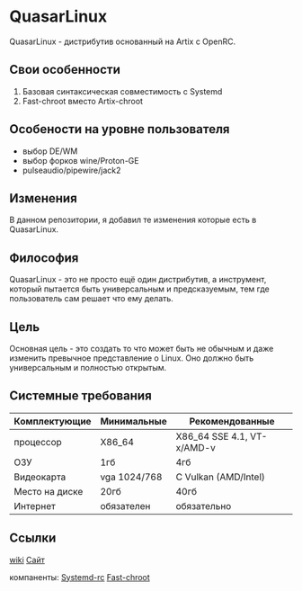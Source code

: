 # QuasarLinux
QuasarLinux - дистрибутив основанный на Artix с OpenRC. 

## Свои особенности
1. Базовая синтаксическая совместимость с Systemd
2. Fast-chroot вместо Artix-chroot
## Особености на уровне пользователя
- выбор DE/WM
- выбор форков wine/Proton-GE
- pulseaudio/pipewire/jack2
## Изменения
В данном репозитории, я добавил те изменения которые есть в QuasarLinux.
## Философия
QuasarLinux - это не просто ещё один дистрибутив, а инструмент, который пытается быть универсальным и предсказуемым, тем где пользователь сам решает что ему делать. 

## Цель
Основная цель - это создать то что может быть не обычным и даже изменить превычное представление о Linux. Оно должно быть универсальным и полностью открытым.

## Системные требования
| Комплектующие | Минимальные | Рекомендованные |
|-------------|-------------|-------------|
|  процессор  | X86_64    | X86_64 SSE 4.1, VT-x/AMD-v    |
|     ОЗУ     | 1гб    | 4гб    |
| Видеокарта  | vga 1024/768 | С Vulkan (AMD/Intel)  |
| Место на диске | 20гб     | 40гб       |
| Интернет    |   обязателен   |  обязательно |

## Ссылки
[wiki](https://github.com.b-e-n-z1342/QuasarLinux/wiki)
[Сайт](https://b-e-n-z1342.github.io/QuasarLinux)

компаненты:
[Systemd-rc](https://b-e-n-z1342.github.io/SystemRC)
[Fast-chroot](https://b-e-n-z1342.github.io/Fastchroot)
